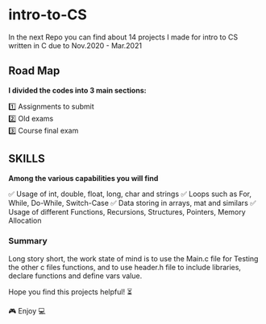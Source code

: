 # intro-to-CS
In the next Repo you can find about 14 projects I made for intro to CS written in C due to Nov.2020 - Mar.2021

## Road Map
**I divided the codes into 3 main sections:**

1️⃣ Assignments to submit\
2️⃣ Old exams\
3️⃣ Course final exam

## SKILLS
**Among the various capabilities you will find**

✅ Usage of int, double, float, long, char and strings
✅ Loops such as For, While, Do-While, Switch-Case
✅ Data storing in arrays, mat and similars 
✅ Usage of different Functions, Recursions, Structures, Pointers, Memory Allocation


### Summary
Long story short, the work state of mind is to use the Main.c file for Testing the other c files functions,
and to use header.h file to include libraries, declare functions and define vars value.

Hope you find this projects helpful! ⏳

🎮 Enjoy 💻
